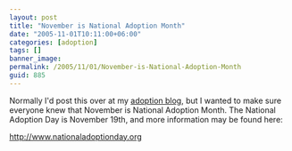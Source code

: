 ```yaml
---
layout: post
title: "November is National Adoption Month"
date: "2005-11-01T10:11:00+06:00"
categories: [adoption]
tags: []
banner_image: 
permalink: /2005/11/01/November-is-National-Adoption-Month
guid: 885
---
```


Normally I'd post this over at my <a href="http://www.theadoptionnews.com">adoption blog</a>, but I wanted to make sure everyone knew that November is National Adoption Month. The National Adoption Day is November 19th, and more information may be found here:

<a href="http://www.nationaladoptionday.org">http://www.nationaladoptionday.org</a>